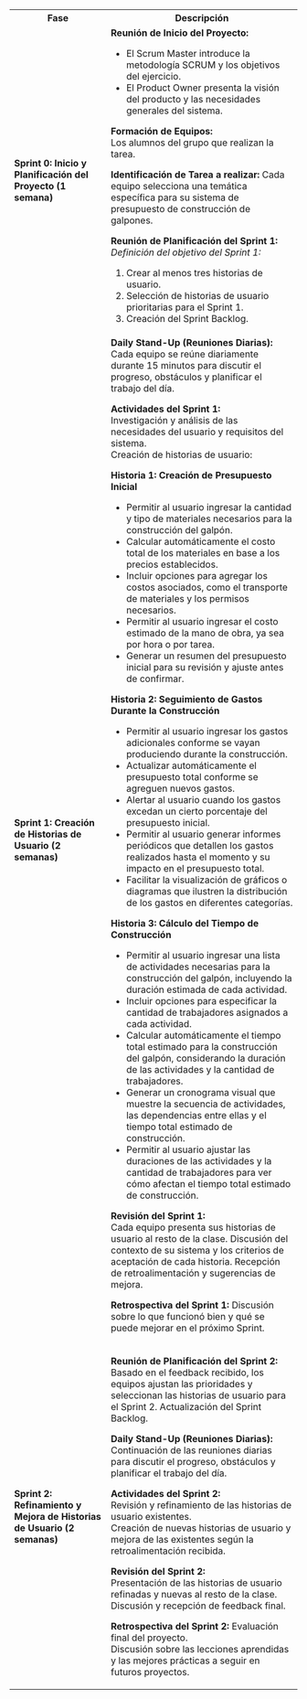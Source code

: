<table>
    <tr>
        <th>Fase</th>
        <th>Descripción</th>
    </tr>
    <tr>
        <td>

**Sprint 0: Inicio y Planificación del Proyecto (1 semana)**
        </td>
        <td>
**Reunión de Inicio del Proyecto:** 
* El Scrum Master introduce la metodología SCRUM y los objetivos del ejercicio. 
* El Product Owner presenta la visión del producto y las necesidades generales del sistema. 

**Formación de Equipos:**   
Los alumnos del grupo que realizan la tarea.

**Identificación de Tarea a realizar:** 
Cada equipo selecciona una temática específica para su sistema de presupuesto de construcción de galpones.

**Reunión de Planificación del Sprint 1:**         
*Definición del objetivo del Sprint 1:*     
1. Crear al menos tres historias de usuario.    
2. Selección de historias de usuario prioritarias para el Sprint 1. 
3. Creación del Sprint Backlog. 
        </td>
    </tr>
    <tr>
        <td>

**Sprint 1: Creación de Historias de Usuario (2 semanas)**
        </td>
        <td>
**Daily Stand-Up (Reuniones Diarias):**         
Cada equipo se reúne diariamente durante 15 minutos para discutir el progreso, obstáculos y planificar el trabajo del día.  

**Actividades del Sprint 1:**           
Investigación y análisis de las necesidades del usuario y requisitos del sistema.    
Creación de historias de usuario:     


**Historia 1: Creación de Presupuesto Inicial**     
* Permitir al usuario ingresar la cantidad y tipo de materiales necesarios para la construcción del galpón.
* Calcular automáticamente el costo total de los materiales en base a los precios establecidos.
* Incluir opciones para agregar los costos asociados, como el transporte de materiales y los permisos necesarios.
* Permitir al usuario ingresar el costo estimado de la mano de obra, ya sea por hora o por tarea.
* Generar un resumen del presupuesto inicial para su revisión y ajuste antes de confirmar.  


    
**Historia 2: Seguimiento de Gastos Durante la Construcción**     
* Permitir al usuario ingresar los gastos adicionales conforme se vayan produciendo durante la construcción.
* Actualizar automáticamente el presupuesto total conforme se agreguen nuevos gastos.
* Alertar al usuario cuando los gastos excedan un cierto porcentaje del presupuesto inicial.
* Permitir al usuario generar informes periódicos que detallen los gastos realizados hasta el momento y su impacto en el presupuesto total.
* Facilitar la visualización de gráficos o diagramas que ilustren la distribución de los gastos en diferentes categorías.



**Historia 3: Cálculo del Tiempo de Construcción**      
* Permitir al usuario ingresar una lista de actividades necesarias para la construcción del galpón, incluyendo la duración estimada de cada actividad.
* Incluir opciones para especificar la cantidad de trabajadores asignados a cada actividad.
* Calcular automáticamente el tiempo total estimado para la construcción del galpón, considerando la duración de las actividades y la cantidad de trabajadores.
* Generar un cronograma visual que muestre la secuencia de actividades, las dependencias entre ellas y el tiempo total estimado de construcción.
* Permitir al usuario ajustar las duraciones de las actividades y la cantidad de trabajadores para ver cómo afectan el tiempo total estimado de construcción.   

**Revisión del Sprint 1:**  
Cada equipo presenta sus historias de usuario al resto de la clase.
Discusión del contexto de su sistema y los criterios de aceptación de cada historia.
Recepción de retroalimentación y sugerencias de mejora. 

**Retrospectiva del Sprint 1:** 
Discusión sobre lo que funcionó bien y qué se puede mejorar en el próximo Sprint.
        </td>
    </tr>
    <tr>
        <td>
            **Sprint 2: Refinamiento y Mejora de Historias de Usuario (2 semanas)** 
        </td>
        <td>

**Reunión de Planificación del Sprint 2:**  
Basado en el feedback recibido, los equipos ajustan las prioridades y seleccionan las historias de usuario para el Sprint 2.
Actualización del Sprint Backlog.   

**Daily Stand-Up (Reuniones Diarias):** 
Continuación de las reuniones diarias para discutir el progreso, obstáculos y planificar el trabajo del día.    

**Actividades del Sprint 2:**       
Revisión y refinamiento de las historias de usuario existentes.  
Creación de nuevas historias de usuario y mejora de las existentes según la retroalimentación recibida. 

**Revisión del Sprint 2:**  
Presentación de las historias de usuario refinadas y nuevas al resto de la clase.   
Discusión y recepción de feedback final.

**Retrospectiva del Sprint 2:**
Evaluación final del proyecto.  
Discusión sobre las lecciones aprendidas y las mejores prácticas a seguir en futuros proyectos.
        </td>
    </tr>
</table>

